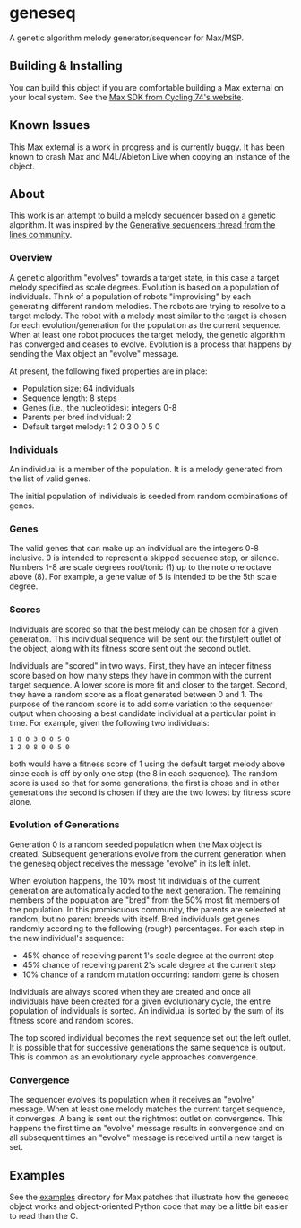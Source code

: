 # geneseq

A genetic algorithm melody generator/sequencer for Max/MSP.

## Building & Installing

You can build this object if you are comfortable building a Max external on your local system. See the [Max SDK from Cycling 74's website](https://cycling74.com/downloads/sdk).

## Known Issues

This Max external is a work in progress and is currently buggy. It has been known to crash Max and M4L/Ableton Live when copying an instance of the object.

## About

This work is an attempt to build a melody sequencer based on a genetic algorithm. It was inspired by the [Generative sequencers thread from the lines community](https://llllllll.co/t/generative-sequencers/19155).

### Overview

A genetic algorithm "evolves" towards a target state, in this case a target melody specified as scale degrees. Evolution is based on a population of individuals. Think of a population of robots "improvising" by each generating different random melodies. The robots are trying to resolve to a target melody. The robot with a melody most similar to the target is chosen for each evolution/generation for the population as the current sequence. When at least one robot produces the target melody, the genetic algorithm has converged and ceases to evolve. Evolution is a process that happens by sending the Max object an "evolve" message.

At present, the following fixed properties are in place:

* Population size: 64 individuals
* Sequence length: 8 steps
* Genes (i.e., the nucleotides): integers 0-8
* Parents per bred individual: 2
* Default target melody: 1 2 0 3 0 0 5 0

### Individuals

An individual is a member of the population. It is a melody generated from the list of valid genes.

The initial population of individuals is seeded from random combinations of genes.

### Genes

The valid genes that can make up an individual are the integers 0-8 inclusive. 0 is intended to represent a skipped sequence step, or silence. Numbers 1-8 are scale degrees root/tonic (1) up to the note one octave above (8). For example, a gene value of 5 is intended to be the 5th scale degree.

### Scores

Individuals are scored so that the best melody can be chosen for a given generation. This individual sequence will be sent out the first/left outlet of the object, along with its fitness score sent out the second outlet.

Individuals are "scored" in two ways. First, they have an integer fitness score based on how many steps they have in common with the current target sequence. A lower score is more fit and closer to the target. Second, they have a random score as a float generated between 0 and 1. The purpose of the random score is to add some variation to the sequencer output when choosing a best candidate individual at a particular point in time. For example, given the following two individuals:

```
1 8 0 3 0 0 5 0
1 2 0 8 0 0 5 0
```

both would have a fitness score of 1 using the default target melody above since each is off by only one step (the 8 in each sequence). The random score is used so that for some generations, the first is chose and in other generations the second is chosen if they are the two lowest by fitness score alone.

### Evolution of Generations

Generation 0 is a random seeded population when the Max object is created. Subsequent generations evolve from the current generation when the geneseq object receives the message "evolve" in its left inlet.

When evolution happens, the 10% most fit individuals of the current generation are automatically added to the next generation. The remaining members of the population are "bred" from the 50% most fit members of the population. In this promiscuous community, the parents are selected at random, but no parent breeds with itself. Bred individuals get genes randomly according to the following (rough) percentages. For each step in the new individual's sequence:

* 45% chance of receiving parent 1's scale degree at the current step
* 45% chance of receiving parent 2's scale degree at the current step
* 10% chance of a random mutation occurring: random gene is chosen

Individuals are always scored when they are created and once all individuals have been created for a given evolutionary cycle, the entire population of individuals is sorted. An individual is sorted by the sum of its fitness score and random scores.

The top scored individual becomes the next sequence set out the left outlet. It is possible that for successive generations the same sequence is output. This is common as an evolutionary cycle approaches convergence.

### Convergence

The sequencer evolves its population when it receives an "evolve" message. When at least one melody matches the current target sequence, it converges. A bang is sent out the rightmost outlet on convergence. This happens the first time an "evolve" message results in convergence and on all subsequent times an "evolve" message is received until a new target is set.

## Examples

See the [examples](examples) directory for Max patches that illustrate how the geneseq object works and object-oriented Python code that may be a little bit easier to read than the C.
